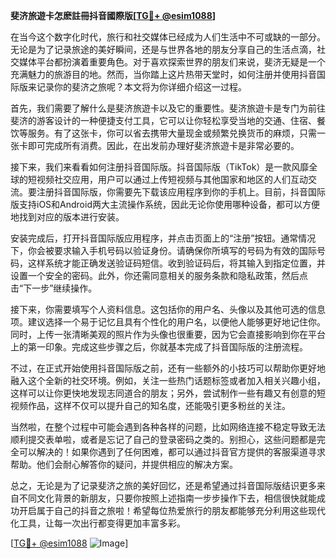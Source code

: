 **斐济旅遊卡怎麽註冊抖音國際版[[TG💪+ @esim1088](https://t.me/s/esim1088)]**

在当今这个数字化时代，旅行和社交媒体已经成为人们生活中不可或缺的一部分。无论是为了记录旅途的美好瞬间，还是与世界各地的朋友分享自己的生活点滴，社交媒体平台都扮演着重要角色。对于喜欢探索世界的朋友们来说，斐济无疑是一个充满魅力的旅游目的地。然而，当你踏上这片热带天堂时，如何注册并使用抖音国际版来记录你的斐济之旅呢？本文将为你详细介绍这一过程。

首先，我们需要了解什么是斐济旅遊卡以及它的重要性。斐济旅遊卡是专门为前往斐济的游客设计的一种便捷支付工具，它可以让你轻松享受当地的交通、住宿、餐饮等服务。有了这张卡，你可以省去携带大量现金或频繁兑换货币的麻烦，只需一张卡即可完成所有消费。因此，在出发前办理好斐济旅遊卡是非常必要的。

接下来，我们来看看如何注册抖音国际版。抖音国际版（TikTok）是一款风靡全球的短视频社交应用，用户可以通过上传短视频与其他国家和地区的人们互动交流。要注册抖音国际版，你需要先下载该应用程序到你的手机上。目前，抖音国际版支持iOS和Android两大主流操作系统，因此无论你使用哪种设备，都可以方便地找到对应的版本进行安装。

安装完成后，打开抖音国际版应用程序，并点击页面上的“注册”按钮。通常情况下，你会被要求输入手机号码以验证身份。请确保你所填写的号码为有效的国际号码，这样系统才能正确发送验证码短信。收到验证码后，将其输入到指定位置，并设置一个安全的密码。此外，你还需同意相关的服务条款和隐私政策，然后点击“下一步”继续操作。

接下来，你需要填写个人资料信息。这包括你的用户名、头像以及其他可选的信息项。建议选择一个易于记忆且具有个性化的用户名，以便他人能够更好地记住你。同时，上传一张清晰美观的照片作为头像也很重要，因为它会直接影响到你在平台上的第一印象。完成这些步骤之后，你就基本完成了抖音国际版的注册流程。

不过，在正式开始使用抖音国际版之前，还有一些额外的小技巧可以帮助你更好地融入这个全新的社交环境。例如，关注一些热门话题标签或者加入相关兴趣小组，这样可以让你更快地发现志同道合的朋友；另外，尝试制作一些有趣又有创意的短视频作品，这样不仅可以提升自己的知名度，还能吸引更多粉丝的关注。

当然啦，在整个过程中可能会遇到各种各样的问题，比如网络连接不稳定导致无法顺利提交表单啦，或者是忘记了自己的登录密码之类的。别担心，这些问题都是完全可以解决的！如果你遇到了任何困难，都可以通过抖音官方提供的客服渠道寻求帮助。他们会耐心解答你的疑问，并提供相应的解决方案。

总之，无论是为了记录斐济之旅的美好回忆，还是希望通过抖音国际版结识更多来自不同文化背景的新朋友，只要你按照上述指南一步步操作下去，相信很快就能成功开启属于自己的抖音之旅啦！希望每位热爱旅行的朋友都能够充分利用这些现代化工具，让每一次出行都变得更加丰富多彩。

[[TG💪+ @esim1088](https://t.me/s/esim1088) ![Image](https://i.postimg.cc/4NQfJmqS/Snipaste-2025-05-13-00-14-12.png)]